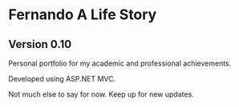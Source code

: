 # Fernando A Life Story
## Version 0.10

Personal portfolio for my academic and professional achievements. 

Developed using ASP.NET MVC.

Not much else to say for now.
Keep up for new updates.
